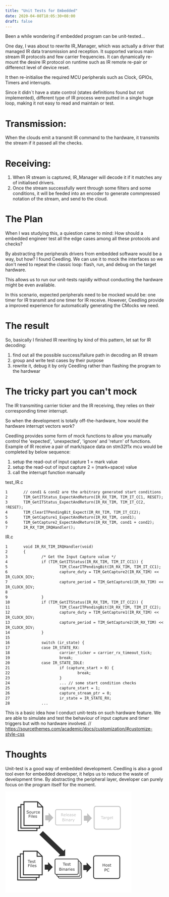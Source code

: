 ```yaml
---
title: "Unit Tests for Embedded"
date: 2020-04-08T18:05:30+08:00
draft: false
---
```


Been a while wondering if embedded program can be unit-tested...  

One day, I was about to rewrite IR_Manager, which was actually a driver that managed IR data transmission and reception. It supported various main stream IR protocols and few carrier frequencies. It can dynamically re-mount the desire IR protocol on runtime such as IR remote re-pair or differenct level of device reset. 

It then re-initialise the required MCU peripherals such as Clock, GPIOs, Timers and interrupts. 

Since it didn`t have a state control (states definitions found but not implemented), different type of IR process were putted in a single huge loop, making it not easy to read and maintain or test. 

# Transmission:  
When the clouds emit a transmit IR command to the hardware, it transmits the stream if it passed all the checks.

# Receiving:  
1. When IR stream is captured, IR_Manager will decode it if it matches any of initialised drivers.  
2. Once the stream successfully went through some filters and some conditions, it will be feeded into an encoder to generate commpressed notation of the stream, and send to the cloud.

# The Plan  
When I was studying this, a quiestion came to mind: How should a embedded engineer test all the edge cases among all these protocols and checks?  

By abstracting the peripherals drivers from embedded software would be a way, but how? I found Ceedling. We can use it to mock the interfaces so we don't need to repeat the classic loop: flash, run, and debug on the target hardware.

This allows us to run our unit-tests rapidly without conducting the hardware might be even available.  

In this scenario, expected peripherals need to be mocked would be: one timer for IR transmit and one timer for IR receive. However, Ceedling provide a improved experience for automatically generating the CMocks we need.

# The result  
So, basically I finished IR rewriting by kind of this pattern, let sat for IR decoding:  

1. find out all the possible success/failure path in decoding an IR stream  
2. group and write test cases by their purpose  
3. rewrite it, debug it by only Ceedling rather than flashing the program to the hardwear  

# The tricky part you can't mock
The IR transmiting carrier ticker and the IR receiving, they relies on their corresponding timer interrupt.  

So when the development is totally off-the-hardware, how would the hardware interrupt vectors work?

Ceedling provides some form of mock functions to allow you manually control the 'expected', 'unexpected', 'ignore' and 'return' of functions.
Example of IR receive a pair of mark/space data on stm32f1x mcu would be completed by below sequence:  
1. setup the read-out of input capture 1 = mark value
2. setup the read-out of input capture 2 = (mark+space) value
3. call the interrupt function manually

test_IR.c
```
1       // cond1 & cond2 are the arbitrary generated start conditions
2       TIM_GetITStatus_ExpectAndReturn(IR_RX_TIM, TIM_IT_CC1, RESET);
3       TIM_GetITStatus_ExpectAndReturn(IR_RX_TIM, TIM_IT_CC2, !RESET);
4       TIM_ClearITPendingBit_Expect(IR_RX_TIM, TIM_IT_CC2);
5       TIM_GetCapture1_ExpectAndReturn(IR_RX_TIM, cond1);
6       TIM_GetCapture2_ExpectAndReturn(IR_RX_TIM, cond1 + cond2);
7       IR_RX_TIM_IRQHandler();
```
IR.c
```
1       void IR_RX_TIM_IRQHandler(void)
2       {
3               /* Get the Input Capture value */
4               if (TIM_GetITStatus(IR_RX_TIM, TIM_IT_CC1)) {
5                       TIM_ClearITPendingBit(IR_RX_TIM, TIM_IT_CC1);
6                       capture_duty = TIM_GetCapture2(IR_RX_TIM) << IR_CLOCK_DIV;
7                       capture_period = TIM_GetCapture1(IR_RX_TIM) << IR_CLOCK_DIV;
8                       
9               }
10              if (TIM_GetITStatus(IR_RX_TIM, TIM_IT_CC2)) {
11                      TIM_ClearITPendingBit(IR_RX_TIM, TIM_IT_CC2);
12                      capture_duty = TIM_GetCapture1(IR_RX_TIM) << IR_CLOCK_DIV;
13                      capture_period = TIM_GetCapture2(IR_RX_TIM) << IR_CLOCK_DIV;
14              }
15      
16              switch (ir_state) {
17              case IR_STATE_RX:
18                      carrier_ticker = carrier_rx_timeout_tick;
19                      break;
20              case IR_STATE_IDLE:
21                      if (capture_start > 0) {
22                              break;
23                      }
24                      ... // some start condition checks
25                      capture_start = 1;
26                      capture_stream_ptr = 0;
27                      ir_state = IR_STATE_RX;
28              ...
```

This is a basic idea how I conduct unit-tests on such hardware feature. We are able to simulate and test the behaviour of input capture and timer triggers but with no hardware involved.
// https://sourcethemes.com/academic/docs/customization/#customize-style-css

# Thoughts  
Unit-test is a good way of embedded development. Ceedling is also a good tool even for embedded developer, it helps us to reduce the waste of development time. By abstracting the peripheral layer, developer can purely focus on the program itself for the moment.  

![](/posts/images/unit_test1.png)